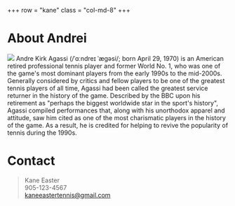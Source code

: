 +++
row = "kane"
class = "col-md-8"
+++

# About Andrei

<img class="embedded" src="/images/agassi-cover.jpg"></img>
Andre Kirk Agassi (/ˈɑːndreɪ ˈæɡəsi/; born April 29, 1970) is an American
retired professional tennis player and former World No. 1, who was one of the
game's most dominant players from the early 1990s to the mid-2000s. Generally
considered by critics and fellow players to be one of the greatest tennis
players of all time, Agassi had been called the greatest service
returner in the history of the game. Described by the BBC upon his
retirement as "perhaps the biggest worldwide star in the sport's history",
Agassi compiled performances that, along with his unorthodox apparel and
attitude, saw him cited as one of the most charismatic players in the history of
the game. As a result, he is credited for helping to revive the popularity of
tennis during the 1990s.

# Contact

> Kane Easter <br>
> 905-123-4567 <br>
> kaneeastertennis@gmail.com <br>
